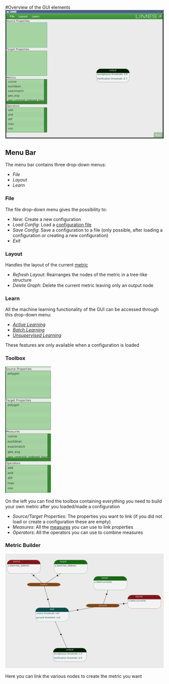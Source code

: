 #Overview of the GUI elements
<img src="../../images/LimesOverview.png" width="700" alt ="Overview">
## Menu Bar 
The menu bar contains three drop-down menus:
* *File*
* *Layout*
* *Learn*

### File
The file drop-down menu gives the possibility to:
* *New*: Create a new configuration 
* *Load Config*: Load a [configuration file](../configuration_file/index.md)
* *Save Config*: Save a configuration to a file (only possible, after loading a configuration or creating a new configuration)
* *Exit*
### Layout
Handles the layout of the current [metric](../configuration_file/metric/index.md) 
* *Refresh Layout*: Rearranges the nodes of the metric in a tree-like structure
* *Delete Graph*: Delete the current metric leaving only an output node

### Learn
All the machine learning functionality of the GUI can be accessed through this drop-down menu:
* *[Active Learning](user_manual/gui/machine_learning/active_learning.md)*
* *[Batch Learning](user_manual/gui/machine_learning/batch_learning.md)*
* *[Unsupervised Learning](user_manual/gui/machine_learning/unsupervised_learning.md)*

These features are only available when a configuration is loaded

### Toolbox
<img src="../../images/ToolBox.png" height="400" alt ="ToolBox">

On the left you can find the toolbox containing everything you need to build your own metric after you loaded/made a configuration
* *Source/Target Properties*: The properties you want to link (if you did not load or create a configuration these are empty)
* *Measures*: All the [measures](../configuration_file/metric/measures/index.md) you can use to link properties
* *Operators*: All the operators you can use to combine measures

### Metric Builder
<img src="../../images/MetricBuilder.png" width="600" alt ="MetricBuilder">

Here you can link the various nodes to create the metric you want